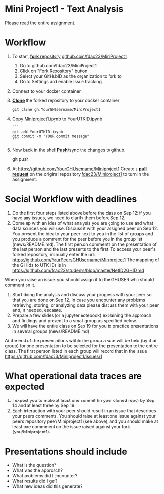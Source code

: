Mini Project1 - Text Analysis
===========

Please read the entire assignment.

Workflow
===============
1. To start, [**fork** repository][forking] [github.com/fdac23/MiniProject1][assignment]
   1. Go to github.com/fdac23/MiniProject1
   1. Click on "Fork Repository" button
	1. Select your GitHubID as the organization to fork to
	1. Go to Settings and enable issue tracking
1. Connect to your docker container
1. [**Clone**][ref-clone] the forked repository to your docker container

     ```
     git clone gh:YourGHUsername/MiniProject1
     ```
1. Copy [Miniproject1.ipynb](https://github.com/fdac23/MiniProject1/blob/master/MiniProject1.ipynb) to YourUTKID.ipynb

       ```
       git add YourUTKID.ipynb
       git commit -m "YOUR commit message"
       ```
1. Now back in the shell [**Push**][ref-push]/sync the changes to github.

	git push

1. At https://github.com/YourGHUsername/Miniproject1
   Create a [**pull request**][pull-request] on the
   original repository [fdac23/Miniproject1][assignment]  to
   turn in the assignment.


Social Workflow with deadlines
==============================

1. Do the first four steps listed above before the class on Sep 12: if you have any
   issues, we need to clarify them before Sep 12.
1. Come up with an idea of what analysis you are going to use and
   what data sources you will use. Discuss it with your assigned peer on Sep 12.
   You present the idea to your peer next to you in the list of groups and you
   produce a comment for the peer before you in the group list (news/README.md). 
   The first person  comments on the presentation of
   the last person and the last presents to the first.  To access your peer's forked repository, manually enter the url:
   https://github.com/YourPeersGHUsername/Miniproject1
   The mapping of the GH ids to UTK IDs is in https://github.com/fdac23/students/blob/master/NetID2GHID.md 

When you raise an issue, you should assign it to the GHUSER who should comment on it.
1. Start doing the analysis and discuss your progress with your peer
   so that you are done on Sep 12. In case you encounter any problems
   retrieving, storing, or analyzing data please discuss them with
   your peer and, if needed, escalate.
1. Prepare a few slides (or a jupyter notebook) explaining the approach and findings and
   present to a small group as specified below.
1. We will have the entire class on Sep 19 for you to practice
   presentations in several groups (news/README.md)

    
At the end of the presentations within the group a vote will be held (by that group) for one presentation 
to be selected for the presentation to the entire class. The first person listed in each group will record that in the issue 
https://github.com/fdac23/Miniproject1/issues/1


What operational data traces are expected
==
1. I expect you to make at least one commit (in your cloned
   repo) by Sep 14 and at least three by Sep 19.
1. Each interaction with your peer should result in an issue that
   describes your peers comments. You should raise at least one issue against your peers repository peer/Miniproject1 (see above), and you should make at least one commment on the issue raised against your fork (you/Miniproject1). 

Presentations should include
===
* What is the question?
* What was the approach?
* What problems did I encounter?
* What results did I get?
* What new ideas did this generate?


<!-- Links -->
[assignment]: https://github.com/fdac23/Miniproject1
[forking]: https://guides.github.com/activities/forking/
[pull-request]: https://help.github.com/articles/creating-a-pull-request
[ref-clone]: https://help.github.com/en/articles/cloning-a-repository
[ref-commit]: https://readwrite.com/2013/10/02/github-for-beginners-part-2/
[ref-push]: https://help.github.com/en/articles/pushing-commits-to-a-remote-repository

